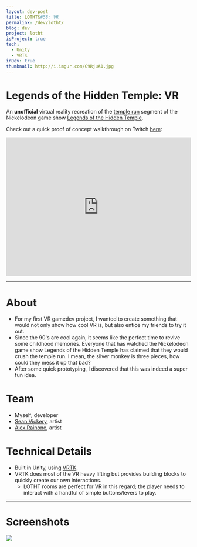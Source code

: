 ```yaml
---
layout: dev-post
title: LOTHT&#58; VR
permalink: /dev/lotht/
blog: dev
project: lotht
isProject: true
tech:
  - Unity
  - VRTK
inDev: true
thumbnail: http://i.imgur.com/G9RjuA1.jpg
---
```


# Legends of the Hidden Temple&#58; VR

An **unofficial** virtual reality recreation of the [temple run](https://www.youtube.com/watch?v=7cHJ8xaGmMg#t=20s) segment of the Nickelodeon game show [Legends of the Hidden Temple](https://en.wikipedia.org/wiki/Legends_of_the_Hidden_Temple).

Check out a quick proof of concept walkthrough on Twitch [here](https://www.twitch.tv/videos/158444071):

<iframe style="display: block; margin: 0 auto; width: 100%;" src="https://player.twitch.tv/?video=v158444071&autoplay=false" frameborder="0" allowfullscreen="true" scrolling="no" height="378" width="620"></iframe>


---

# About

- For my first VR gamedev project, I wanted to create something that would not only show how cool VR is, but also entice my friends to try it out.
- Since the 90's are cool again, it seems like the perfect time to revive some childhood memories. Everyone that has watched the Nickelodeon game show Legends of the Hidden Temple has claimed that they would crush the temple run. I mean, the silver monkey is three pieces, how could they mess it up that bad?
- After some quick prototyping, I discovered that this was indeed a super fun idea.

# Team

- Myself, developer
- [Sean Vickery](https://www.linkedin.com/in/seanvickery), artist
- [Alex Rainone](https://twitter.com/alexrain1), artist

# Technical Details

- Built in Unity, using [VRTK](http://vrtk.io).
- VRTK does most of the VR heavy lifting but provides building blocks to quickly create our own interactions.
  - LOTHT rooms are perfect for VR in this regard; the player needs to interact with a handful of simple buttons/levers to play.

---

# Screenshots

<div class="screenshots">
	<div><img src="http://i.imgur.com/faJHzER.jpg" /></div>
</div>
